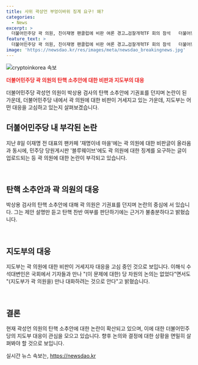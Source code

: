 ```yaml
---
title: 사위 곽상언 부엉이바위 징계 요구! 왜?
categories:
  - News
excerpt: >
  더불어민주당 곽 의원, 친이재명 팬클럽에 비판 여론 경고…검찰개혁TF 회의 참석   더불어민주당의 곽성언·이성윤 의원이 검찰개혁TF 회의에 참석하면서, 박상용 검사 탄핵소추안에 기권한 것에 대한 논란이 이어지고 있다. 이에 대해 노무현 전 대통령의 사위인 곽 의원이 검사 탄핵에 반대 의견을 낼 수 있느냐는 여론이 일고 있으며, 이로 인해 곽 의원에 대한 내부 비판과 거세진 지도부의 대응이 관심을 모은다. 8일 이재명 전 대표의 팬카페에는 곽 의원에게 거친 비난을 쏟아내는 글이 올라왔고, 민주당 내에서도 징계를 요구하는 목소리가 나오고 있다. 현재 지도부는 곽 의원과 대화를 통해 대응 방안을 모색하고 있는 상황이다. (단어 수: 150)
feature_text: >
  더불어민주당 곽 의원, 친이재명 팬클럽에 비판 여론 경고…검찰개혁TF 회의 참석   더불어민주당의 곽성언·이성윤 의원이 검찰개혁TF 회의에 참석하면서, 박상용 검사 탄핵소추안에 기권한 것에 대한 논란이 이어지고 있다. 이에 대해 노무현 전 대통령의 사위인 곽 의원이 검사 탄핵에 반대 의견을 낼 수 있느냐는 여론이 일고 있으며, 이로 인해 곽 의원에 대한 내부 비판과 거세진 지도부의 대응이 관심을 모은다. 8일 이재명 전 대표의 팬카페에는 곽 의원에게 거친 비난을 쏟아내는 글이 올라왔고, 민주당 내에서도 징계를 요구하는 목소리가 나오고 있다. 현재 지도부는 곽 의원과 대화를 통해 대응 방안을 모색하고 있는 상황이다. (단어 수: 150)
image: 'https://newsdao.kr/res/images/meta/newsdao_breakingnews.jpg'
---
```


<p><img src="https://newsdao.kr/res/images/meta/newsdao_breakingnews.jpg" alt="cryptoinkorea 속보" /></p>

<p><b><span style="color: #ee2323;">더불어민주당 곽 의원의 탄핵 소추안에 대한 비판과 지도부의 대응</span></b></p>

<p>더불어민주당 곽성언 의원이 박상용 검사의 탄핵 소추안에 기권표를 던지며 논란이 된 가운데, 더불어민주당 내에서 곽 의원에 대한 비판이 거세지고 있는 가운데, 지도부는 어떤 대응을 고심하고 있는지 살펴보겠습니다.</p>

<h2 data-ke-size="size26">더불어민주당 내 부각된 논란</h2>

<p>지난 8일 이재명 전 대표의 팬카페 '재명이네 마을'에는 곽 의원에 대한 비판글이 올라옴과 동시에, 민주당 당원게시판 '블루웨이브'에도 곽 의원에 대한 징계를 요구하는 글이 업로드되는 등 곽 의원에 대한 논란이 부각되고 있습니다.</p>

<p data-ke-size="size16">&nbsp;</p>

<h2 data-ke-size="size26">탄핵 소추안과 곽 의원의 대응</h2>

<p>박상용 검사의 탄핵 소추안에 대해 곽 의원은 기권표를 던지며 논란의 중심에 서 있습니다. 그는 제안 설명만 듣고 탄핵 찬반 여부를 판단하기에는 근거가 불충분하다고 밝혔습니다.</p>

<p data-ke-size="size16">&nbsp;</p>

<h2 data-ke-size="size26">지도부의 대응</h2>

<p>지도부는 곽 의원에 대한 비판이 거세지자 대응을 고심 중인 것으로 보입니다. 이해식 수석대변인은 국회에서 기자들과 만나 "(이 문제에 대한) 당 차원의 논의는 없었다"면서도 "(지도부가 곽 의원을) 만나 대화하려는 것으로 안다"고 밝혔습니다.</p>

<p data-ke-size="size16">&nbsp;</p>

<h2 data-ke-size="size26">결론</h2>

<p>현재 곽성언 의원의 탄핵 소추안에 대한 논란이 확산되고 있으며, 이에 대한 더불어민주당의 지도부 대응이 관심을 모으고 있습니다. 향후 논의와 결정에 대한 상황을 면밀히 살펴봐야 할 것으로 보입니다.</p>
실시간 뉴스 속보는, <a href="https://newsdao.kr" rel="dofollow">https://newsdao.kr</a>


